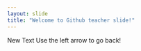 ```yaml
---
layout: slide
title: "Welcome to Github teacher slide!"
---
```

New Text
Use the left arrow to go back!
